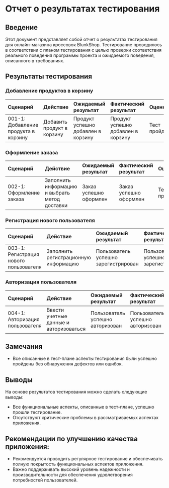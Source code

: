 # Отчет о результатах тестирования

## Введение
Этот документ представляет собой отчет о результатах тестирования для онлайн-магазина кроссовок BlunkShop. Тестирование проводилось в соответствии с планом тестирования с целью проверки соответствия реального поведения программы проекта и ожидаемого поведения, описанного в требованиях.

## Результаты тестирования

### Добавление продуктов в корзину
| Сценарий | Действие | Ожидаемый результат | Фактический результат | Оценка |
|:---|:---|:---|:---|:---|
| 001-1: Добавление продукта в корзину | Добавить продукт в корзину | Продукт успешно добавлен в корзину | Продукт успешно добавлен в корзину | Тест пройден |

### Оформление заказа
| Сценарий | Действие | Ожидаемый результат | Фактический результат | Оценка |
|:---|:---|:---|:---|:---|
| 002-1: Оформление заказа | Заполнить информацию и выбрать метод доставки | Заказ успешно оформлен | Заказ успешно оформлен | Тест пройден |

### Регистрация нового пользователя
| Сценарий | Действие | Ожидаемый результат | Фактический результат | Оценка |
|:---|:---|:---|:---|:---|
| 003-1: Регистрация нового пользователя | Заполнить регистрационную информацию | Пользователь успешно зарегистрирован | Пользователь успешно зарегистрирован | Тест пройден |

### Авторизация пользователя
| Сценарий | Действие | Ожидаемый результат | Фактический результат | Оценка |
|:---|:---|:---|:---|:---|
| 004-1: Авторизация пользователя | Ввести учетные данные и авторизоваться | Пользователь успешно авторизован | Пользователь успешно авторизован | Тест пройден |

## Замечания
- Все описанные в тест-плане аспекты тестирования были успешно пройдены без обнаружения дефектов или ошибок.

## Выводы
На основе результатов тестирования можно сделать следующие выводы:
- Все функциональные аспекты, описанные в тест-плане, успешно прошли тестирование.
- Отсутствуют критические проблемы в рассматриваемых аспектах приложения.

## Рекомендации по улучшению качества приложения:
- Рекомендуется проводить регулярное тестирование и обеспечивать полную покрытость функциональных аспектов приложения.
- Важно поддерживать высокий уровень надежности и производительности для обеспечения удовлетворения потребностей пользователей.
